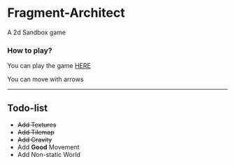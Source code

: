 # Fragment-Architect
 A 2d Sandbox game

### How to play?
You can play the game [HERE](https://tom-on64.github.io/Fragment-Architect/)

You can move with arrows

---

## Todo-list
- ~~Add Textures~~
- ~~Add Tilemap~~
- ~~Add Gravity~~
- Add **Good** Movement
- Add Non-static World

